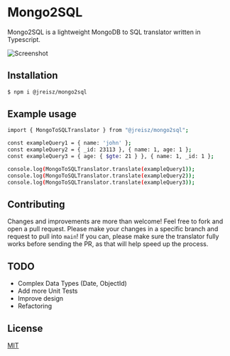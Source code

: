 # Mongo2SQL

Mongo2SQL is a lightweight MongoDB to SQL translator written in Typescript.

![Screenshot](./public/assets/img/demo.gif)

## Installation

```sh
$ npm i @jreisz/mongo2sql
```

## Example usage

```sh
import { MongoToSQLTranslator } from "@jreisz/mongo2sql";

const exampleQuery1 = { name: 'john' };
const exampleQuery2 = { _id: 23113 }, { name: 1, age: 1 };
const exampleQuery3 = { age: { $gte: 21 } }, { name: 1, _id: 1 };

console.log(MongoToSQLTranslator.translate(exampleQuery1));
console.log(MongoToSQLTranslator.translate(exampleQuery2));
console.log(MongoToSQLTranslator.translate(exampleQuery3));
```

## Contributing

Changes and improvements are more than welcome! Feel free to fork and open a pull request. Please make your changes in a specific branch and request to pull into `main`! If you can, please make sure the translator fully works before sending the PR, as that will help speed up the process.

## TODO

- Complex Data Types (Date, ObjectId)
- Add more Unit Tests
- Improve design
- Refactoring

## License

[MIT](https://choosealicense.com/licenses/mit/)
